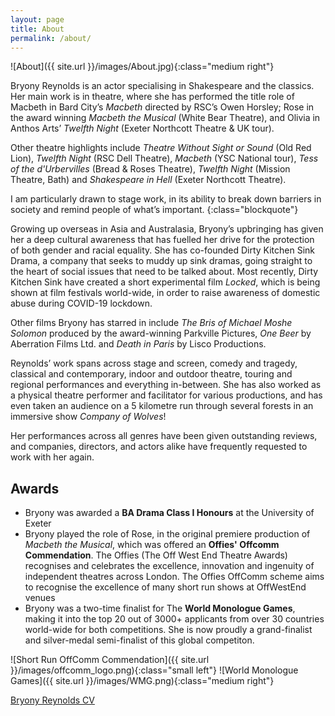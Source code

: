 ```yaml
---
layout: page
title: About
permalink: /about/
---
```


![About]({{ site.url }}/images/About.jpg){:class="medium right"}

Bryony Reynolds is an actor specialising in Shakespeare and the classics. Her main work is in theatre, where she has performed the title role of Macbeth in Bard City’s _Macbeth_ directed by RSC’s Owen Horsley; Rose in the award winning _Macbeth the Musical_ (White Bear Theatre), and Olivia in Anthos Arts’ _Twelfth Night_ (Exeter Northcott Theatre & UK tour).

Other theatre highlights include _Theatre Without Sight or Sound_ (Old Red Lion), _Twelfth Night_ (RSC Dell Theatre), _Macbeth_ (YSC National tour), _Tess of the d'Urbervilles_ (Bread & Roses Theatre), _Twelfth Night_ (Mission Theatre, Bath) and _Shakespeare in Hell_ (Exeter Northcott Theatre).

I am particularly drawn to stage work, in its ability to break down barriers in society and remind people of what’s important.
{:class="blockquote"}

Growing up overseas in Asia and Australasia, Bryony’s upbringing has given her a deep cultural awareness that has fuelled her drive for the protection of both gender and racial equality. She has co-founded Dirty Kitchen Sink Drama, a company that seeks to muddy up sink dramas, going straight to the heart of social issues that need to be talked about. Most recently, Dirty Kitchen Sink have created a short experimental film _Locked_, which is being shown at film festivals world-wide, in order to raise awareness of domestic abuse during COVID-19 lockdown.

Other films Bryony has starred in include _The Bris of Michael Moshe Solomon_ produced by the award-winning Parkville Pictures, _One Beer_ by Aberration Films Ltd. and _Death in Paris_ by Lisco Productions.

Reynolds’ work spans across stage and screen, comedy and tragedy, classical and contemporary, indoor and outdoor theatre, touring and regional performances and everything in-between. She has also worked as a physical theatre performer and facilitator for various productions, and has even taken an audience on a 5 kilometre run through several forests in an immersive show _Company of Wolves_!

Her performances across all genres have been given outstanding reviews, and companies, directors, and actors alike have frequently requested to work with her again.

## Awards

* Bryony was awarded a **BA Drama Class I Honours** at the University of Exeter
* Bryony played the role of Rose, in the original premiere production of _Macbeth the Musical_, which was offered an **Offies' Offcomm Commendation**. The Offies (The Off West End Theatre Awards) recognises and celebrates the excellence, innovation and ingenuity of independent theatres across London. The Offies OffComm scheme aims to recognise the excellence of many short run shows at OffWestEnd venues
* Bryony was a two-time finalist for The **World Monologue Games**, making it into the top 20 out of 3000+ applicants from over 30 countries world-wide for both competitions. She is now proudly a grand-finalist and silver-medal semi-finalist of this global competiton.

![Short Run OffComm Commendation]({{ site.url }}/images/offcomm_logo.png){:class="small left"}
![World Monologue Games]({{ site.url }}/images/WMG.png){:class="medium right"}

<div class="btn-download-container">
    <a href="{{ site.url }}/documents/Bryony Reynolds CV.pdf" target="_blank" class="btn-download">Bryony Reynolds CV</a>
</div>
